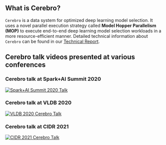What is Cerebro?
---------------

``Cerebro`` is a data system for optimized deep learning model selection. It uses a novel parallel execution strategy
called **Model Hopper Parallelism (MOP)** to execute end-to-end deep learning model selection workloads in a more
resource-efficient manner. Detailed technical information about ``Cerebro`` can be found in our
[Technical Report](https://adalabucsd.github.io/papers/TR_2020_Cerebro.pdf).


## Cerebro talk videos presented at various conferences

### Cerebro talk at Spark+AI Summit 2020
[![Spark+AI Summit 2020 Talk](https://img.youtube.com/vi/9yIJvT5U4a4/0.jpg)](https://www.youtube.com/watch?v=9yIJvT5U4a4)

### Cerebro talk at VLDB 2020
[![VLDB 2020 Cerebro Talk](https://img.youtube.com/vi/8PJic5FStGs/0.jpg)](https://www.youtube.com/watch?v=8PJic5FStGs)

### Cerebro talk at CIDR 2021
[![CIDR 2021 Cerebro Talk](https://img.youtube.com/vi/8QfMvdlmdic/0.jpg)](https://www.youtube.com/watch?v=8QfMvdlmdic)